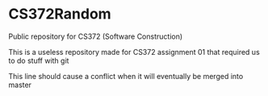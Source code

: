 # CS372Random
Public repository for CS372 (Software Construction)

This is a useless repository made for CS372 assignment 01 that required us to do stuff with git 

This line should cause a conflict when it will eventually be merged into master
